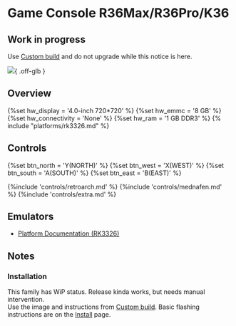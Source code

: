 # Game Console R36Max/R36Pro/K36

## Work in progress
Use [Custom build](https://github.com/stolen/r.nix-distribution/releases/tag/k36-emmc-wip) and do not upgrade while this notice is here.

![](../../_inc/images/devices/unbranded-game-console-r36max.png){ .off-glb }

## Overview
{%set hw_display = '4.0-inch 720*720' %}
{%set hw_emmc = '8 GB' %}
{%set hw_connectivity = 'None' %}
{%set hw_ram = '1 GB DDR3' %}
{% include "platforms/rk3326.md" %}

## Controls

{%set btn_north = 'Y(NORTH)' %}
{%set btn_west = 'X(WEST)' %}
{%set btn_south = 'A(SOUTH)' %}
{%set btn_east = 'B(EAST)' %}

{%include 'controls/retroarch.md' %}
{%include 'controls/mednafen.md' %}
{%include 'controls/extra.md' %}

## Emulators

- [Platform Documentation (RK3326)](https://github.com/ROCKNIX/distribution/blob/main/documentation/PER_DEVICE_DOCUMENTATION/RK3326)

## Notes

### Installation

This family has WiP status. Release kinda works, but needs manual intervention.  
Use the image and instructions from [Custom build](https://github.com/stolen/r.nix-distribution/releases/tag/k36-emmc-wip). Basic flashing instructions are on the [Install](../../../play/install/) page.
